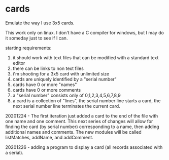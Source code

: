 # cards
Emulate the way I use 3x5 cards.

This work only on linux. I don't have a C compiler for windows, but I may do it someday just to see if I can.

starting requirements:
1. it should work with text files that can be modified with a standard text editor
2. there can be links to non text files
3. i'm shooting for a 3x5 card with unlimited size
4. cards are uniquely identified by a "serial number"
5. cards have 0 or more "names"
6. cards have 0 or more comments
7. a "serial number" consists only of 0,1,2,3,4,5,6,7,8,9
8. a card is a collection of "lines", the serial number line starts a card, the next serial number line terminates the current card.

20201224 - The first iteration just added a card to the end of the file with one name and one comment. This next series of changes will allow for finding the card (by serial number) corresponding to a name, then adding additional names and comments. The new modules will be called listMatches, addName, and addComment.

20201226 - adding a program to display a card (all records associated with a serial).
